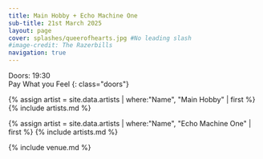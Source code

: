 ```yaml
---
title: Main Hobby + Echo Machine One
sub-title: 21st March 2025
layout: page
cover: splashes/queerofhearts.jpg #No leading slash
#image-credit: The Razerbills
navigation: true
---
```

Doors: 19:30 <br>Pay What you Feel
{: class="doors"}

{% assign artist = site.data.artists | where:"Name", "Main Hobby" | first %} 
{% include artists.md %}

{% assign artist = site.data.artists | where:"Name", "Echo Machine One" | first %}
{% include artists.md %}

{% include venue.md %}
